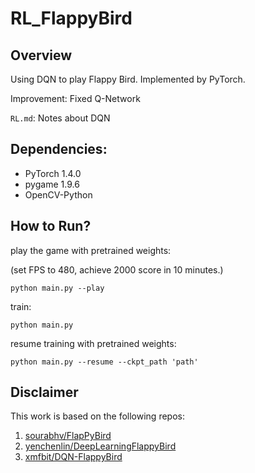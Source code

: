 # RL_FlappyBird

## Overview

Using DQN to play Flappy Bird. Implemented by PyTorch.

Improvement: Fixed Q-Network

`RL.md`: Notes about DQN

## Dependencies:

- PyTorch 1.4.0
- pygame 1.9.6
- OpenCV-Python

## How to Run?

play the game with pretrained weights:

(set FPS to 480, achieve 2000 score in 10 minutes.)

```
python main.py --play
```

train:

```
python main.py
```

resume training with pretrained weights:

```
python main.py --resume --ckpt_path 'path'
```

## Disclaimer

This work is based on the following repos:

1. [sourabhv/FlapPyBird](https://github.com/sourabhv/FlapPyBird)
2. [yenchenlin/DeepLearningFlappyBird](https://github.com/yenchenlin/DeepLearningFlappyBird)
3. [xmfbit/DQN-FlappyBird](https://github.com/xmfbit/DQN-FlappyBird)

